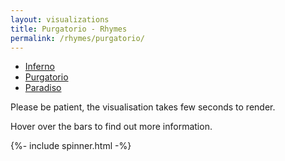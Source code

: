 ```yaml
---
layout: visualizations
title: Purgatorio - Rhymes
permalink: /rhymes/purgatorio/
---
```


<ul class="submenu">
  <li><a href="../inferno/">Inferno</a></li>
  <li><a href="#" class="active">Purgatorio</a></li>
  <li><a href="../paradiso/">Paradiso</a></li>
</ul>

Please be patient, the visualisation takes few seconds to render.

Hover over the bars to find out more information.

{%- include spinner.html -%}

<div class="collapsible">
  <svg width="1080" height="47300" id="stacked_pur"></svg>
</div>
